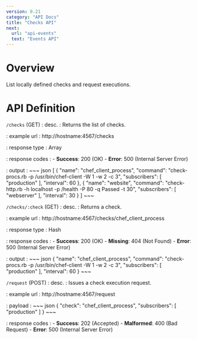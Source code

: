 ```yaml
---
version: 0.21
category: "API Docs"
title: "Checks API"
next:
  url: "api-events"
  text: "Events API"
---
```


# Overview

List locally defined checks and request executions.

# API Definition

`/checks` (GET)
: desc.
  : Returns the list of checks.

: example url
  : http://hostname:4567/checks

: response type
  : Array

: response codes
  : - **Success**: 200 (OK)
    - **Error**: 500 (Internal Server Error)

: output
  : ~~~ json
    [
        {
            "name": "chef_client_process",
            "command": "check-procs.rb -p /usr/bin/chef-client -W 1 -w 2 -c 3",
            "subscribers": [
                "production"
            ],
            "interval": 60
        },
        {
            "name": "website",
            "command": "check-http.rb -h localhost -p /health -P 80 -q Passed -t 30",
            "subscribers": [
                "webserver"
            ],
            "interval": 30
        }
    ]
    ~~~

`/checks/:check` (GET)
: desc.
  : Returns a check.

: example url
  : http://hostname:4567/checks/chef_client_process

: response type
  : Hash

: response codes
  : - **Success**: 200 (OK)
    - **Missing**: 404 (Not Found)
    - **Error**: 500 (Internal Server Error)

: output
  : ~~~ json
    {
        "name": "chef_client_process",
        "command": "check-procs.rb -p /usr/bin/chef-client -W 1 -w 2 -c 3",
        "subscribers": [
            "production"
        ],
        "interval": 60
    }
    ~~~

`/request` (POST)
: desc.
  : Issues a check execution request.

: example url
  : http://hostname:4567/request

: payload
  : ~~~ json
    {
        "check": "chef_client_process",
        "subscribers": [
            "production"
        ]
    }
    ~~~

: response codes
  : - **Success**: 202 (Accepted)
    - **Malformed**: 400 (Bad Request)
    - **Error**: 500 (Internal Server Error)
